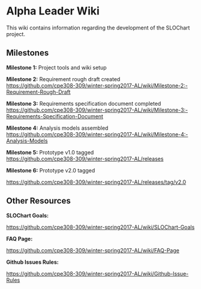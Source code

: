 # Alpha Leader Wiki  

This wiki contains information regarding the development of the SLOChart project.

## Milestones  
**Milestone 1:** Project tools and wiki setup  
  
**Milestone 2:** Requirement rough draft created  
https://github.com/cpe308-309/winter-spring2017-AL/wiki/Milestone-2:-Requirement-Rough-Draft  
  
**Milestone 3:** Requirements specification document completed  
https://github.com/cpe308-309/winter-spring2017-AL/wiki/Milestone-3:-Requirements-Specification-Document  
  
**Milestone 4:** Analysis models assembled  
https://github.com/cpe308-309/winter-spring2017-AL/wiki/Milestone-4:-Analysis-Models  
  
**Milestone 5:** Prototype v1.0 tagged  
https://github.com/cpe308-309/winter-spring2017-AL/releases  

**Milestone 6:** Prototype v2.0 tagged

https://github.com/cpe308-309/winter-spring2017-AL/releases/tag/v2.0  

## Other Resources
**SLOChart Goals:**

https://github.com/cpe308-309/winter-spring2017-AL/wiki/SLOChart-Goals

**FAQ Page:**

https://github.com/cpe308-309/winter-spring2017-AL/wiki/FAQ-Page

**Github Issues Rules:**

https://github.com/cpe308-309/winter-spring2017-AL/wiki/Github-Issue-Rules

